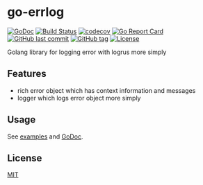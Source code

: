 # go-errlog

[![GoDoc](http://img.shields.io/badge/go-documentation-blue.svg?style=flat-square)](http://godoc.org/github.com/suzuki-shunsuke/go-errlog)
[![Build Status](https://cloud.drone.io/api/badges/suzuki-shunsuke/go-errlog/status.svg)](https://cloud.drone.io/suzuki-shunsuke/go-errlog)
[![codecov](https://codecov.io/gh/suzuki-shunsuke/go-errlog/branch/main/graph/badge.svg)](https://codecov.io/gh/suzuki-shunsuke/go-errlog)
[![Go Report Card](https://goreportcard.com/badge/github.com/suzuki-shunsuke/go-errlog)](https://goreportcard.com/report/github.com/suzuki-shunsuke/go-errlog)
[![GitHub last commit](https://img.shields.io/github/last-commit/suzuki-shunsuke/go-errlog.svg)](https://github.com/suzuki-shunsuke/go-errlog)
[![GitHub tag](https://img.shields.io/github/tag/suzuki-shunsuke/go-errlog.svg)](https://github.com/suzuki-shunsuke/go-errlog/releases)
[![License](http://img.shields.io/badge/license-mit-blue.svg?style=flat-square)](https://raw.githubusercontent.com/suzuki-shunsuke/go-errlog/main/LICENSE)

Golang library for logging error with logrus more simply

## Features

* rich error object which has context information and messages
* logger which logs error object more simply

## Usage

See [examples](https://github.com/suzuki-shunsuke/go-errlog/blob/main/examples/example1.go) and [GoDoc](http://godoc.org/github.com/suzuki-shunsuke/go-errlog).

## License

[MIT](LICENSE)
